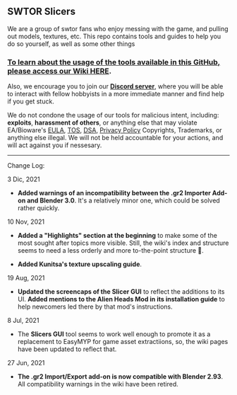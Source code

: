 ## SWTOR Slicers

We are a group of swtor fans who enjoy messing with the game, and pulling out models, textures, etc. This repo contains tools and guides to help you do so yourself, as well as some other things

### **[To learn about the usage of the tools available in this GitHub, please access our Wiki HERE](https://github.com/SWTOR-Extractors-Modders-Dataminers/WikiPedia/wiki)**.

Also, we encourage you to join our **[Discord server](https://discord.gg/XfHFjSN)**, where you will be able to interact with fellow hobbyists in a more immediate manner and find help if you get stuck.


We do not condone the usage of our tools for malicious intent, including: **exploits**, **harassment of others**, or anything else that may violate EA/Bioware's [EULA](https://www.swtor.com/legalnotices/euala), [TOS](http://www.swtor.com/legalnotices/termsofservice), [DSA](https://www.swtor.com/legalnotices/digitalservicesagreement), [Privacy Policy](https://www.swtor.com/legalnotices/privacypolicy) Copyrights, Trademarks, or anything else illegal. We will not be held accountable for your actions, and will act against you if nessesary.


***

Change Log:

3 Dic, 2021
*  **Added warnings of an incompatibility between the .gr2 Importer Add-on and Blender 3.0**. It's a relatively minor one, which could be solved rather quickly.

10 Nov, 2021
* **Added a "Highlights" section at the beginning** to make some of the most sought after topics more visible. Still, the wiki's index and structure seems to need a less orderly and more to-the-point structure 🤔.

*  **Added Kunitsa's texture upscaling guide**.

19 Aug, 2021
*  **Updated the screencaps of the Slicer GUI** to reflect the additions to its UI. **Added mentions to the Alien Heads Mod in its installation guide** to help newcomers led there by that mod's instructions.

8 Jul, 2021
*  The **Slicers GUI** tool seems to work well enough to promote it as a replacement to EasyMYP for game asset extractiions, so, the wiki pages have been updated to reflect that.

27 Jun, 2021
*  **The .gr2 Import/Export add-on is now compatible with Blender 2.93**. All compatibility warnings in the wiki have been retired.
